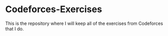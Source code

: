 # Codeforces-Exercises
This is the repository where I will keep all of the exercises from Codeforces that I do.

